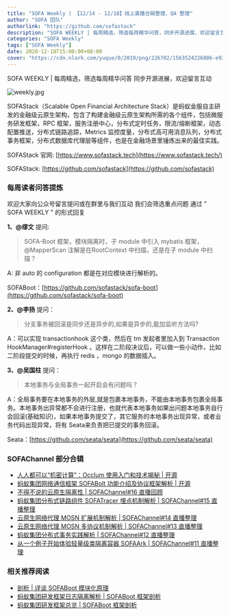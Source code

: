 ```yaml
---
title: "SOFA Weekly | 【12/14 - 12/18】线上直播合辑整理，QA 整理"
author: "SOFA 团队"
authorlink: "https://github.com/sofastack"
description: "SOFA WEEKLY | 每周精选，筛选每周精华问答，同步开源进展，欢迎留言互动。"
categories: "SOFA Weekly"
tags: ["SOFA Weekly"]
date: 2020-12-18T15:00:00+08:00
cover: "https://cdn.nlark.com/yuque/0/2019/png/226702/1563524226806-e93607a3-1b77-4ca2-8c3c-0384ab966154.png"
---
```


SOFA WEEKLY | 每周精选，筛选每周精华问答
同步开源进展，欢迎留言互动

![weekly.jpg](https://cdn.nlark.com/yuque/0/2019/jpeg/226702/1562925824761-fc720f21-9622-437b-a783-0b0729eda119.jpeg)

SOFAStack（Scalable Open Financial Architecture Stack）是蚂蚁金服自主研发的金融级云原生架构，包含了构建金融级云原生架构所需的各个组件，包括微服务研发框架，RPC 框架，服务注册中心，分布式定时任务，限流/熔断框架，动态配置推送，分布式链路追踪，Metrics 监控度量，分布式高可用消息队列，分布式事务框架，分布式数据库代理层等组件，也是在金融场景里锤炼出来的最佳实践。

SOFAStack 官网: [https://www.sofastack.tech](https://www.sofastack.tech/)

SOFAStack: [https://github.com/sofastack](https://github.com/sofastack)

### 每周读者问答提炼

欢迎大家向公众号留言提问或在群里与我们互动
我们会筛选重点问题
通过 " SOFA WEEKLY " 的形式回复

**1、@缪文** 提问:

> SOFA-Boot 框架，模块隔离时，子 module 中引入 mybatis 框架，@MapperScan 注解是在RootContext 中扫描，还是在子 module 中扫描？

A:  非 auto 的 configuration 都是在对应模块进行解析的。

SOFABoot：[https://github.com/sofastack/sofa-boot](https://github.com/sofastack/sofa-boot)

**2、@李扬** 提问：

> 分支事务被回滚是同步还是异步的,如果是异步的,能加监听方法吗?

A：可以实现 transactionhook 这个类，然后在 tm 发起者里加入到 Transaction HookManager#registerHook 。这样在二阶段决议后，可以做一些小动作，比如二阶段提交的时候，再执行 redis ，mongo 的数据插入。

**3、@吴国柱** 提问：

> 本地事务与全局事务一起开启会有问题吗？

A：全局事务要在本地事务的外层,就是包裹本地事务，不能由本地事务包裹全局事务。本地事务出异常都不会进行注册，也就代表本地事务如果出问题本地事务自行会回滚(基础知识)，如果本地事务提交了，其它服务的本地事务出现异常，或者业务代码出现异常，将有 Seata来负责把已提交的事务回滚。

Seata：[https://github.com/seata/seata](https://github.com/seata/seata)

### SOFAChannel 部分合辑

- [人人都可以“机密计算”：Occlum 使用入门和技术揭秘 | 开源](http://mp.weixin.qq.com/s?__biz=MzUzMzU5Mjc1Nw==&mid=2247486732&idx=1&sn=d379f362145a485f4c4e02e05697b001&chksm=faa0e2d6cdd76bc03a8a71fbf78395c12279dd491825b2b0b94401e5ac226b4db4b9dd041bae&scene=21)
- [蚂蚁集团网络通信框架 SOFABolt 功能介绍及协议框架解析 | 开源](http://mp.weixin.qq.com/s?__biz=MzUzMzU5Mjc1Nw==&mid=2247486515&idx=1&sn=243e63a0d53433ebc118a27b9de2bb0c&chksm=faa0e3e9cdd76affad2357f98ebf1362743f5eb595720169a46dba8ce60dc8aba2884a6432af&scene=21)
- [不得不说的云原生隔离性 | SOFAChannel#16 直播回顾](http://mp.weixin.qq.com/s?__biz=MzUzMzU5Mjc1Nw==&mid=2247486164&idx=1&sn=0d299c622a4d9f59ef476d36aa08fc56&chksm=faa0e50ecdd76c18bf6a03ad1323b5cae9137eb3112ba6cab2454e9569bab3de8ceb1ed7f9b4&scene=21)
- [蚂蚁集团分布式链路组件 SOFATracer 埋点机制解析 | SOFAChannel#15 直播整理](http://mp.weixin.qq.com/s?__biz=MzUzMzU5Mjc1Nw==&mid=2247486024&idx=1&sn=60d1e1f4178330f679028be4c3b056b9&chksm=faa0e592cdd76c847c9340588a4ba178293d37bc8b09881c2fa8d9c4a81c80e432d0164e4ef4&scene=21)
- [云原生网络代理 MOSN 扩展机制解析 | SOFAChannel#14 直播整理](http://mp.weixin.qq.com/s?__biz=MzUzMzU5Mjc1Nw==&mid=2247485989&idx=1&sn=bdca1b8925df5655c5c036c450da5a06&chksm=faa0e5ffcdd76ce92f9918457233b105e3d7598740f5bf81f1882b551436fed99538babf182d&scene=21)
- [云原生网络代理 MOSN 多协议机制解析 | SOFAChannel#13 直播整理](http://mp.weixin.qq.com/s?__biz=MzUzMzU5Mjc1Nw==&mid=2247485968&idx=1&sn=d0574663fc1c165e6166f02da93a4db9&chksm=faa0e5cacdd76cdc79a4843817e9a2c7266136565cbd94e0da3a940eacf9a6440db87307c712&scene=21)
- [蚂蚁集团分布式事务实践解析 | SOFAChannel#12 直播整理](http://mp.weixin.qq.com/s?__biz=MzUzMzU5Mjc1Nw==&mid=2247485925&idx=1&sn=77fe4ee2caae2b09d3c97ea3fddaebe6&chksm=faa0e63fcdd76f297754c999ef87cc4ddd1aebfeaf71d41c9112322d25040bcefec31814e847&scene=21)
- [从一个例子开始体验轻量级类隔离容器 SOFAArk | SOFAChannel#11 直播整理](http://mp.weixin.qq.com/s?__biz=MzUzMzU5Mjc1Nw==&mid=2247485891&idx=1&sn=01728f274bc860dfbc90ae2501dc4dd3&chksm=faa0e619cdd76f0fca29dda2e479260446d1082bf9a0d708c9e23bb5ce30a73c49196b24df17&scene=21)

### 相关推荐阅读

- [剖析 | 详谈 SOFABoot 模块化原理](http://mp.weixin.qq.com/s?__biz=MzUzMzU5Mjc1Nw==&mid=2247484113&idx=1&sn=21ea61a6feb801a5a95e728d234e2dad&chksm=faa0ed0bcdd7641d0a72dc35d5437fe4d4928ac181e007ad4f2d7a8e7f7c61757eae9181c9ee&scene=21)
- [蚂蚁集团研发框架日志隔离解析 | SOFABoot 框架剖析](http://mp.weixin.qq.com/s?__biz=MzUzMzU5Mjc1Nw==&mid=2247485873&idx=1&sn=63d3917508529cb586528976cf20db74&chksm=faa0e66bcdd76f7d0b3ac6d334cedc15a9c86d34de642196567f649613ceb4f6cdd2d05f7a03&scene=21)
- [蚂蚁集团研发框架总览 | SOFABoot 框架剖析](http://mp.weixin.qq.com/s?__biz=MzUzMzU5Mjc1Nw==&mid=2247485850&idx=1&sn=10ed08b213697b77a1ea4d0c0eba5a9b&chksm=faa0e640cdd76f56763c008be3245e88aed4b82ae42c2dc53a663e1bf1140ff519f382037775&scene=21)
